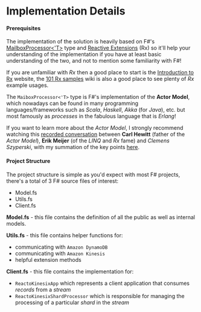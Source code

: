 Implementation Details
======================

#### Prerequisites

The implementation of the solution is heavily based on F#'s [MailboxProcessor<'T>](http://msdn.microsoft.com/en-us/library/ee370357.aspx) type and [Reactive Extensions](https://rx.codeplex.com/) (Rx) so it'll help your understanding of the implementation if you have at least basic understanding of the two, and not to mention some familiarity with F#!

If you are unfamiliar with *Rx* then a good place to start is the [Introduction to Rx](http://introtorx.com/) website, the [101 Rx samples](http://rxwiki.wikidot.com/101samples) wiki is also a good place to see plenty of *Rx* example usages.

The `MaiboxProcessor<'T>` type is F#'s implementation of the **Actor Model**, which nowadays can be found in many programming languages/frameworks such as *Scala*, *Haskell*, *Akka* (for *Java*), etc. but most famously as *processes* in the fabulous language that is *Erlang*!

If you want to learn more about the *Actor Model*, I strongly recommend watching this [recorded conversation](http://channel9.msdn.com/Shows/Going+Deep/Hewitt-Meijer-and-Szyperski-The-Actor-Model-everything-you-wanted-to-know-but-were-afraid-to-ask) between **Carl Hewitt** (father of the *Actor Model*), **Erik Meijer** (of the *LINQ* and *Rx* fame) and *Clemens Szyperski*, with my summation of the key points [here](http://theburningmonk.com/2012/09/takeaways-from-hewitt-meijer-and-szyperskis-talk-on-the-actor-model/).

#### Project Structure

The project structure is simple as you'd expect with most F# projects, there's a total of 3 F# source files of interest:
- Model.fs
- Utils.fs
- Client.fs

**Model.fs** - this file contains the definition of all the public as well as internal models.

**Utils.fs** - this file contains helper functions for:
- communicating with `Amazon DynamoDB`
- communicating with `Amazon Kinesis`
- helpful extension methods

**Client.fs** - this file contains the implementation for:
- `ReactoKinesixApp` which represents a client application that consumes *records* from a *stream*
- `ReactoKinesixShardProcessor` which is responsible for managing the processing of a particular *shard* in the *stream*